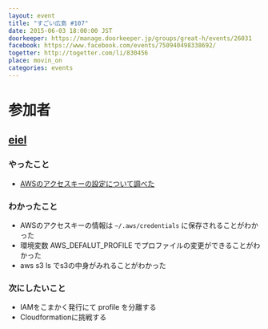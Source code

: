 ```yaml
---
layout: event
title: "すごい広島 #107"
date: 2015-06-03 18:00:00 JST
doorkeeper: https://manage.doorkeeper.jp/groups/great-h/events/26031
facebook: https://www.facebook.com/events/750940498338692/
togetter: http://togetter.com/li/830456
place: movin_on
categories: events
---
```


# 参加者

## [eiel](http://eiel.info)

### やったこと

* [AWSのアクセスキーの設定について調べた](http://qiita.com/eielh/items/e66e9c52d3a2488cb249)

### わかったこと

* AWSのアクセスキーの情報は `~/.aws/credentials` に保存されることがわかった
* 環境変数 AWS_DEFALUT_PROFILE でプロファイルの変更ができることがわかった
* aws s3 ls でs3の中身がみれることがわかった

### 次にしたいこと

* IAMをこまかく発行にて profile を分離する
* Cloudformationに挑戦する
